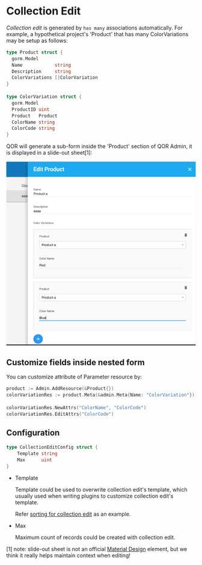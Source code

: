 # Collection Edit

*Collection edit* is generated by `has many` associations automatically. For example, a hypothetical project's 'Product' that has many ColorVariations may be setup as follows:

```go
type Product struct {
  gorm.Model
  Name            string
  Description     string
  ColorVariations []ColorVariation
}

type ColorVariation struct {
  gorm.Model
  ProductID uint
  Product   Product
  ColorName string
  ColorCode string
}
```

QOR will generate a sub-form inside the 'Product' section of QOR Admin, it is displayed in a slide-out sheet[1]:

![Collection edit](collection_edit.png)

## Customize fields inside nested form

You can customize attribute of Parameter resource by:

```go
product := Admin.AddResource(&Product{})
colorVariationRes := product.Meta(&admin.Meta{Name: "ColorVariation"}).Resource

colorVariationRes.NewAttrs("ColorName", "ColorCode")
colorVariationRes.EditAttrs("ColorCode")
```

## Configuration

```go
type CollectionEditConfig struct {
	Template string
	Max      uint
}
```

* Template

  Template could be used to overwrite collection edit's template, which usually used when writing plugins to customize collection edit's template.

  Refer [sorting for collection edit](https://github.com/qor/sorting/blob/master/sortable_collection.go#L137) as an example.

* Max

  Maximum count of records could be created with collection edit.

[1] note: slide-out sheet is not an official [Material Design](https://material.google.com) element, but we think it really helps maintain context when editing!
